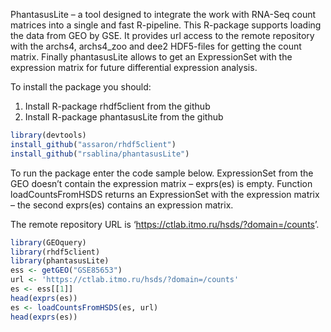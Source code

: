 PhantasusLite – a tool designed to integrate the work with RNA-Seq count
matrices into a single and fast R-pipeline. This R-package supports
loading the data from GEO by GSE. It provides url access to the remote
repository with the archs4, archs4_zoo and dee2 HDF5-files for getting
the count matrix. Finally phantasusLite allows to get an ExpressionSet
with the expression matrix for future differential expression analysis.

To install the package you should:

1.  Install R-package rhdf5client from the github
2.  Install R-package phantasusLite from the github

``` r
library(devtools)
install_github("assaron/rhdf5client")
install_github("rsablina/phantasusLite")
```

To run the package enter the code sample below. ExpressionSet from the
GEO doesn’t contain the expression matrix – exprs(es) is empty. Function
loadCountsFromHSDS returns an ExpressionSet with the expression matrix –
the second exprs(es) contains an expression matrix.

The remote repository URL is
‘<https://ctlab.itmo.ru/hsds/?domain=/counts>’.

``` r
library(GEOquery)
library(rhdf5client)
library(phantasusLite)
ess <- getGEO("GSE85653")
url <- 'https://ctlab.itmo.ru/hsds/?domain=/counts'
es <- ess[[1]]
head(exprs(es))
es <- loadCountsFromHSDS(es, url)
head(exprs(es))
```

